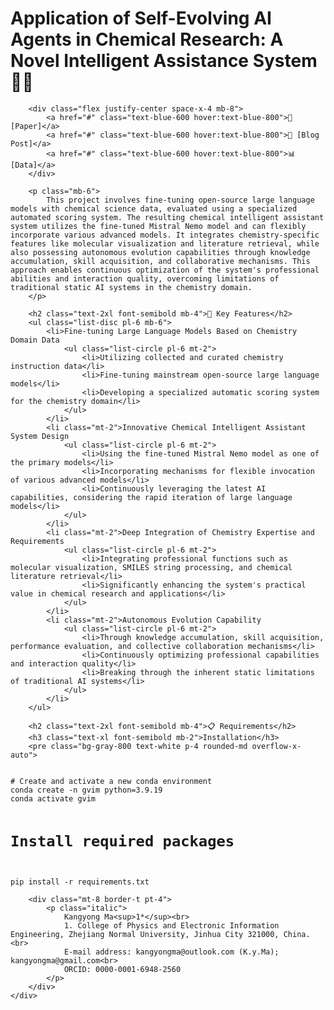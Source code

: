 <!DOCTYPE html>
<html lang="en">
<head>
    <meta charset="UTF-8">
    <meta name="viewport" content="width=device-width, initial-scale=1.0">
    <title>Application of Self-Evolving AI Agents in Chemical Research</title>
    <script src="https://cdnjs.cloudflare.com/ajax/libs/tailwindcss/2.2.19/tailwind.min.js"></script>
</head>
<body class="bg-gray-100 text-gray-800 font-sans">
    <div class="container mx-auto px-4 py-8">
        <h1 class="text-4xl font-bold text-center mb-6">Application of Self-Evolving AI Agents in Chemical Research: A Novel Intelligent Assistance System 🧪🤖</h1>
        
        <div class="flex justify-center space-x-4 mb-8">
            <a href="#" class="text-blue-600 hover:text-blue-800">🧬 [Paper]</a>
            <a href="#" class="text-blue-600 hover:text-blue-800">🔬 [Blog Post]</a>
            <a href="#" class="text-blue-600 hover:text-blue-800">📊 [Data]</a>
        </div>

        <p class="mb-6">
            This project involves fine-tuning open-source large language models with chemical science data, evaluated using a specialized automated scoring system. The resulting chemical intelligent assistant system utilizes the fine-tuned Mistral Nemo model and can flexibly incorporate various advanced models. It integrates chemistry-specific features like molecular visualization and literature retrieval, while also possessing autonomous evolution capabilities through knowledge accumulation, skill acquisition, and collaborative mechanisms. This approach enables continuous optimization of the system's professional abilities and interaction quality, overcoming limitations of traditional static AI systems in the chemistry domain.
        </p>

        <h2 class="text-2xl font-semibold mb-4">🌟 Key Features</h2>
        <ul class="list-disc pl-6 mb-6">
            <li>Fine-tuning Large Language Models Based on Chemistry Domain Data
                <ul class="list-circle pl-6 mt-2">
                    <li>Utilizing collected and curated chemistry instruction data</li>
                    <li>Fine-tuning mainstream open-source large language models</li>
                    <li>Developing a specialized automatic scoring system for the chemistry domain</li>
                </ul>
            </li>
            <li class="mt-2">Innovative Chemical Intelligent Assistant System Design
                <ul class="list-circle pl-6 mt-2">
                    <li>Using the fine-tuned Mistral Nemo model as one of the primary models</li>
                    <li>Incorporating mechanisms for flexible invocation of various advanced models</li>
                    <li>Continuously leveraging the latest AI capabilities, considering the rapid iteration of large language models</li>
                </ul>
            </li>
            <li class="mt-2">Deep Integration of Chemistry Expertise and Requirements
                <ul class="list-circle pl-6 mt-2">
                    <li>Integrating professional functions such as molecular visualization, SMILES string processing, and chemical literature retrieval</li>
                    <li>Significantly enhancing the system's practical value in chemical research and applications</li>
                </ul>
            </li>
            <li class="mt-2">Autonomous Evolution Capability
                <ul class="list-circle pl-6 mt-2">
                    <li>Through knowledge accumulation, skill acquisition, performance evaluation, and collective collaboration mechanisms</li>
                    <li>Continuously optimizing professional capabilities and interaction quality</li>
                    <li>Breaking through the inherent static limitations of traditional AI systems</li>
                </ul>
            </li>
        </ul>

        <h2 class="text-2xl font-semibold mb-4">📋 Requirements</h2>
        <h3 class="text-xl font-semibold mb-2">Installation</h3>
        <pre class="bg-gray-800 text-white p-4 rounded-md overflow-x-auto">
<code>
# Create and activate a new conda environment
conda create -n gvim python=3.9.19
conda activate gvim

# Install required packages
pip install -r requirements.txt
</code>
        </pre>

        <div class="mt-8 border-t pt-4">
            <p class="italic">
                Kangyong Ma<sup>1*</sup><br>
                1. College of Physics and Electronic Information Engineering, Zhejiang Normal University, Jinhua City 321000, China.<br>
                E-mail address: kangyongma@outlook.com (K.y.Ma); kangyongma@gmail.com<br>
                ORCID: 0000-0001-6948-2560
            </p>
        </div>
    </div>
</body>
</html>

